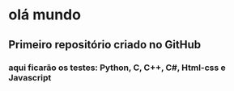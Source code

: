 # olá mundo
 ## Primeiro repositório criado no GitHub
 ### aqui ficarão os testes: Python, C, C++, C#, Html-css e Javascript